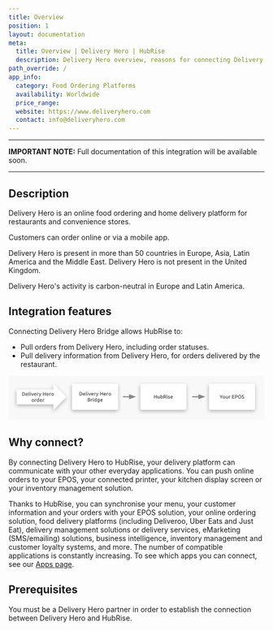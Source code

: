 ```yaml
---
title: Overview
position: 1
layout: documentation
meta:
  title: Overview | Delivery Hero | HubRise
  description: Delivery Hero overview, reasons for connecting Delivery Hero to HubRise and summary of integrated features. Synchronise data between your EPOS and your apps.
path_override: /
app_info:
  category: Food Ordering Platforms
  availability: Worldwide
  price_range:
  website: https://www.deliveryhero.com
  contact: info@deliveryhero.com
---
```


---

**IMPORTANT NOTE:** Full documentation of this integration will be available soon.

---

## Description

Delivery Hero is an online food ordering and home delivery platform for restaurants and convenience stores.

Customers can order online or via a mobile app.

Delivery Hero is present in more than 50 countries in Europe, Asia, Latin America and the Middle East. Delivery Hero is not present in the United Kingdom.

Delivery Hero's activity is carbon-neutral in Europe and Latin America.

## Integration features

Connecting Delivery Hero Bridge allows HubRise to:

- Pull orders from Delivery Hero, including order statuses.
- Pull delivery information from Delivery Hero, for orders delivered by the restaurant.

![Diagram of the connection workflow between Delivery Hero, Delivery Hero Bridge, and HubRise](../images/000-en-2x-delivery-hero-connection-diagram.png)

## Why connect?

By connecting Delivery Hero to HubRise, your delivery platform can communicate with your other everyday applications. You can push online orders to your EPOS, your connected printer, your kitchen display screen or your inventory management solution.

Thanks to HubRise, you can synchronise your menu, your customer information and your orders with your EPOS solution, your online ordering solution, food delivery platforms (including Deliveroo, Uber Eats and Just Eat), delivery management solutions or delivery services, eMarketing (SMS/emailing) solutions, business intelligence, inventory management and customer loyalty systems, and more. The number of compatible applications is constantly increasing. To see which apps you can connect, see our [Apps page](/apps).

## Prerequisites

You must be a Delivery Hero partner in order to establish the connection between Delivery Hero and HubRise.
